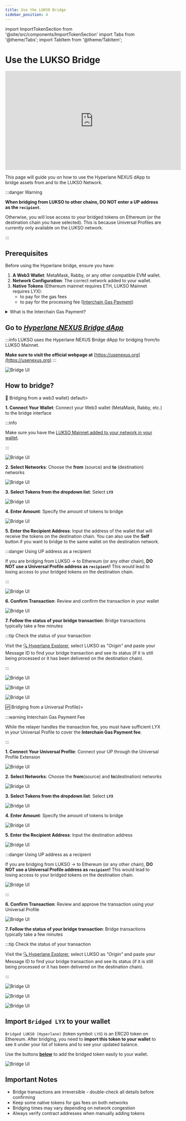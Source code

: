 ```yaml
---
title: Use the LUKSO Bridge
sidebar_position: 4
---
```


import ImportTokenSection from '@site/src/components/ImportTokenSection'
import Tabs from '@theme/Tabs';
import TabItem from '@theme/TabItem';

# Use the LUKSO Bridge

<div class="video-container">
<iframe width="560" height="315" src="https://www.youtube.com/embed/U_8Zlhk7aPU?si=Mc9Eo_2coY7LcNCm" title="YouTube video player" frameborder="0" allow="accelerometer; autoplay; clipboard-write; encrypted-media; gyroscope; picture-in-picture; web-share" referrerpolicy="strict-origin-when-cross-origin" allowfullscreen></iframe>
</div>

This page will guide you on how to use the Hyperlane NEXUS dApp to bridge assets from and to the LUKSO Network.

:::danger Warning

**When bridging from LUKSO to other chains, DO NOT enter a UP address as the `recipient`**.

Otherwise, you will lose access to your bridged tokens on Ethereum (or the destination chain you have selected). This is because Universal Profiles are currently only available on the LUKSO network.

:::

## Prerequisites

Before using the Hyperlane bridge, ensure you have:

1. **A Web3 Wallet**: MetaMask, Rabby, or any other compatible EVM wallet.
2. **Network Configuration**: The correct network added to your wallet.
3. **Native Tokens** (Ethereum mainnet requires ETH, LUKSO Mainnet requires LYX):
   - to pay for the gas fees
   - to pay for the processing fee ([Interchain Gas Payment](https://docs.hyperlane.xyz/docs/protocol/core/interchain-gas-payment#interchain-gas-payments))

<details>
  <summary>What is the Interchain Gas Payment?</summary>

When performing a bridge transaction, Hyperlane require users to pay a processing fee called an _“interchain gas payment”_ (IGP) in the form of native tokens.

These funds go directly to Hyperlane relayers that use them to pay for the gas fee when processing the final bridge transaction on the destination chain.

Users can see the IGP amount required to pay in the UI before confirming the bridge transaction.

Note that these fees are not accumulated by any specific parties. They are cross-chain bridging fee part of the Hyperlane cross-chain messaging protocol and solely used for processing bridge transactions.

</details>

## Go to [_Hyperlane NEXUS Bridge dApp_](https://usenexus.org/?origin=lukso&destination=ethereum&token=0xC210B2cB65ed3484892167F5e05F7ab496Ab0598)

:::info
LUKSO uses the Hyperlane NEXUS Bridge dApp for bridging from/to LUKSO Mainnet.

**Make sure to visit the official webpage at** [https://usenexus.org](https://usenexus.org)
:::

![Bridge UI](../../../static/img/general/how-to/use-lukso-bridge/bridge_home.png)

## How to bridge?

<Tabs>
  <TabItem value="eoa" label={<h3>👝 Bridging from a web3 wallet</h3>} default>

**1. Connect Your Wallet**: Connect your Web3 wallet (MetaMask, Rabby, etc.) to the bridge interface

:::info

Make sure you have the [LUKSO Mainnet added to your network in your wallet](/general/supported-wallets/wallet-support.md#is-there-a-faster-way).

:::

![Bridge UI](../../../static/img/general/how-to/use-lukso-bridge/bridge_connect_eoa.png)

**2. Select Networks**: Choose the **from** (source) and **to** (destination) networks

![Bridge UI](../../../static/img/general/how-to/use-lukso-bridge/eoa_from_to.png)

**3. Select Tokens from the dropdown list**: Select **`LYX`**

![Bridge UI](../../../static/img/general/how-to/use-lukso-bridge/eoa_token.png)

**4. Enter Amount**: Specify the amount of tokens to bridge

![Bridge UI](../../../static/img/general/how-to/use-lukso-bridge/eoa_amount.png)

**5. Enter the Recipient Address**: Input the address of the wallet that will receive the tokens on the destination chain. You can also use the <strong>Self</strong> button if you want to bridge to the same wallet on the destination network.

:::danger Using UP address as a recipient

If you are bridging from LUKSO -> to Ethereum (or any other chain), **DO NOT use a Universal Profile address as `recipient`!** This would lead to losing access to your bridged tokens on the destination chain.

:::

![Bridge UI](../../../static/img/general/how-to/use-lukso-bridge/eoa_destination.png)

**6. Confirm Transaction**: Review and confirm the transaction in your wallet

![Bridge UI](../../../static/img/general/how-to/use-lukso-bridge/eoa_send.png)

**7. Follow the status of your bridge transaction**: Bridge transactions typically take a few minutes

:::tip Check the status of your transaction

Visit the [🔍 Hyperlane Explorer](https://explorer.hyperlane.xyz/?origin=lukso), select LUKSO as _"Origin"_ and paste your Message ID to find your bridge transaction and see its status (if it is still being processed or it has been delivered on the destination chain).

:::

![Bridge UI](../../../static/img/general/how-to/use-lukso-bridge/eoa_message.png)

![Bridge UI](../../../static/img/general/how-to/use-lukso-bridge/hyperlane_explorer_message_id_field.png)

![Bridge UI](../../../static/img/general/how-to/use-lukso-bridge/hyperlane_explorer_bridge_tx_details.png)

  </TabItem>
  <TabItem value="up" label={<h3>🆙 Bridging from a Universal Profile</h3>}>

:::warning Interchain Gas Payment Fee

While the relayer handles the transaction fee, you must have sufficient LYX in your Universal Profile to cover the **Interchain Gas Payment fee**.

:::

**1. Connect Your Universal Profile**: Connect your UP through the Universal Profile Extension

![Bridge UI](../../../static/img/general/how-to/use-lukso-bridge/bridge_connect_up.png)

**2. Select Networks**: Choose the **from**(source) and **to**(destination) networks

![Bridge UI](../../../static/img/general/how-to/use-lukso-bridge/up_from_to.png)

**3. Select Tokens from the dropdown list**: Select **`LYX`**

![Bridge UI](../../../static/img/general/how-to/use-lukso-bridge/up_token.png)

**4. Enter Amount**: Specify the amount of tokens to bridge

![Bridge UI](../../../static/img/general/how-to/use-lukso-bridge/up_amount.png)

**5. Enter the Recipient Address**: Input the destination address

![Bridge UI](../../../static/img/general/how-to/use-lukso-bridge/up_destination.png)

:::danger Using UP address as a recipient

If you are bridging from LUKSO -> to Ethereum (or any other chain), **DO NOT use a Universal Profile address as `recipient`!** This would lead to losing access to your bridged tokens on the destination chain.

![Bridge UI](../../../static/img/general/how-to/use-lukso-bridge/up_destination_warning.png)

:::

**6. Confirm Transaction**: Review and approve the transaction using your Universal Profile

![Bridge UI](../../../static/img/general/how-to/use-lukso-bridge/up_send.png)

**7. Follow the status of your bridge transaction**: Bridge transactions typically take a few minutes

:::tip Check the status of your transaction

Visit the [🔍 Hyperlane Explorer](https://explorer.hyperlane.xyz/?origin=lukso), select LUKSO as _"Origin"_ and paste your Message ID to find your bridge transaction and see its status (if it is still being processed or it has been delivered on the destination chain).

:::

![Bridge UI](../../../static/img/general/how-to/use-lukso-bridge/eoa_message.png)

![Bridge UI](../../../static/img/general/how-to/use-lukso-bridge/hyperlane_explorer_message_id_field.png)

![Bridge UI](../../../static/img/general/how-to/use-lukso-bridge/hyperlane_explorer_bridge_tx_details.png)

  </TabItem>
</Tabs>

## Import `Bridged LYX` to your wallet

`Bridged LUKSO (Hyperlane)` (token symbol: `LYX`) is an ERC20 token on Ethereum. After bridging, you need to **import this token to your wallet** to see it under your list of tokens and to see your updated balance.

Use the buttons [**below**](#import-wlyx-to-wallet) to add the bridged token easily to your wallet.

<ImportTokenSection />

![Bridge UI](../../../static/img/general/how-to/use-lukso-bridge/import_token.gif)

## Important Notes

- Bridge transactions are irreversible - double-check all details before confirming
- Keep some native tokens for gas fees on both networks
- Bridging times may vary depending on network congestion
- Always verify contract addresses when manually adding tokens
